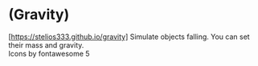 # (Gravity)
[https://stelios333.github.io/gravity]
Simulate objects falling. You can set their mass and gravity.\
Icons by fontawesome 5
